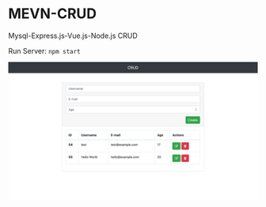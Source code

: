 # MEVN-CRUD
Mysql-Express.js-Vue.js-Node.js CRUD

Run Server:
`npm start`

![alt text](https://github.com/codemir/MEVN-CRUD/blob/master/image.png?raw=true)

